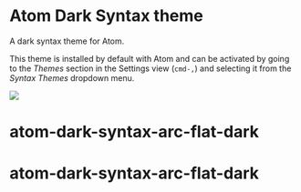 # Atom Dark Syntax theme

A dark syntax theme for Atom.

This theme is installed by default with Atom and can be activated by going to
the _Themes_ section in the Settings view (`cmd-,`) and selecting it from the
_Syntax Themes_ dropdown menu.

![](https://f.cloud.github.com/assets/671378/2264549/f49e9bf2-9e73-11e3-9329-e2d59dd1b119.png)
# atom-dark-syntax-arc-flat-dark
# atom-dark-syntax-arc-flat-dark
